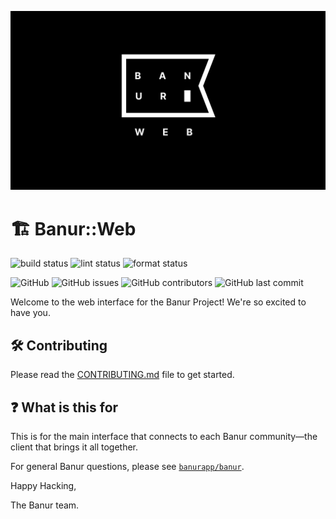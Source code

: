 ![Banur for the Web](banur.png)

# 🏗 Banur::Web

![build status](https://github.com/banurapp/interface-web/workflows/build/badge.svg)
![lint status](https://github.com/banurapp/interface-web/workflows/lint/badge.svg)
![format status](https://github.com/banurapp/interface-web/workflows/format/badge.svg)

![GitHub](https://img.shields.io/github/license/banurapp/interface-web)
![GitHub issues](https://img.shields.io/github/issues/banurapp/interface-web)
![GitHub contributors](https://img.shields.io/github/contributors/banurapp/interface-web)
![GitHub last commit](https://img.shields.io/github/last-commit/banurapp/interface-web)

Welcome to the web interface for the Banur Project! We're so excited to have you.

## 🛠 Contributing

Please read the [CONTRIBUTING.md](CONTRIBUTING.md) file to get started.

## ❓ What is this for

This is for the main interface that connects to each Banur community—the client that brings it all together.

For general Banur questions, please see [`banurapp/banur`](https://github.com/banurapp/banur).

Happy Hacking,

The Banur team.
